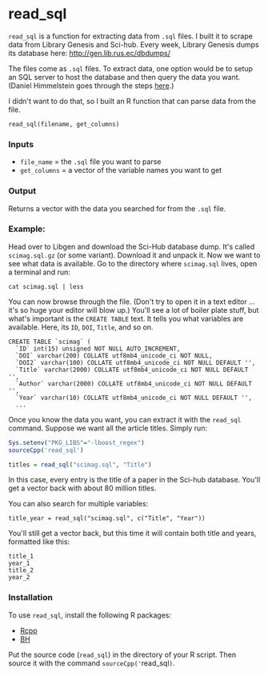 # read_sql

`read_sql` is a function for extracting data from `.sql` files. I built it to scrape data from Library Genesis and Sci-hub. Every week, Library Genesis dumps its database here: http://gen.lib.rus.ec/dbdumps/

The files come as `.sql` files. To extract data, one option would be to setup an SQL server to host the database and then query the data you want. 
(Daniel Himmelstein goes through the steps [here](https://github.com/greenelab/scihub/tree/b8e257a24375f3151619f42d4cd56e7e4fa21d1c/download/libgen).)

I didn't want to do that, so I built an R function that can parse data from the file. 

``` 
read_sql(filename, get_columns)
```

### Inputs

* `file_name` = the `.sql` file you want to parse
* `get_columns` =  a vector of the variable names you want to get


### Output

Returns a vector with the data you searched for from the `.sql` file.



### Example:

Head over to Libgen and download the Sci-Hub database dump. It's called `scimag.sql.gz` (or some variant). Download it and unpack it. Now we want to see what data is available. Go to the directory where `scimag.sql` lives, open a terminal and run:

`cat scimag.sql | less`

You can now browse through the file. (Don't try to open it in a text editor ... it's so huge your editor will blow up.) You'll see a lot of boiler plate stuff, but what's important is the `CREATE TABLE` text. It tells you what variables are available. Here, its `ID`, `DOI`, `Title`, and so on. 


```
CREATE TABLE `scimag` (
  `ID` int(15) unsigned NOT NULL AUTO_INCREMENT,
  `DOI` varchar(200) COLLATE utf8mb4_unicode_ci NOT NULL,
  `DOI2` varchar(100) COLLATE utf8mb4_unicode_ci NOT NULL DEFAULT '',
  `Title` varchar(2000) COLLATE utf8mb4_unicode_ci NOT NULL DEFAULT '',
  `Author` varchar(2000) COLLATE utf8mb4_unicode_ci NOT NULL DEFAULT '',
  `Year` varchar(10) COLLATE utf8mb4_unicode_ci NOT NULL DEFAULT '',
  ...
```

Once you know the data you want, you can extract it with the `read_sql` command. Suppose we want all the article titles. Simply run:


```R
Sys.setenv("PKG_LIBS"="-lboost_regex")
sourceCpp('read_sql')

titles = read_sql("scimag.sql", "Title")
```

In this case, every entry is the title of a paper in the Sci-hub database. You'll get a vector back with about 80 million titles. 

You can also search for multiple variables:

```
title_year = read_sql("scimag.sql", c("Title", "Year"))
```

You'll still get a vector back, but this time it will contain both title and years, formatted like this:

```
title_1
year_1
title_2
year_2
```


### Installation

To use `read_sql`, install the following R packages:
 * [Rcpp](https://cran.r-project.org/web/packages/Rcpp/index.html) 
 * [BH](https://cran.r-project.org/web/packages/BH/index.html) 
 

Put the source code (`read_sql`) in the directory of your R script. Then source it with the command `sourceCpp('`read_sql`)`.


